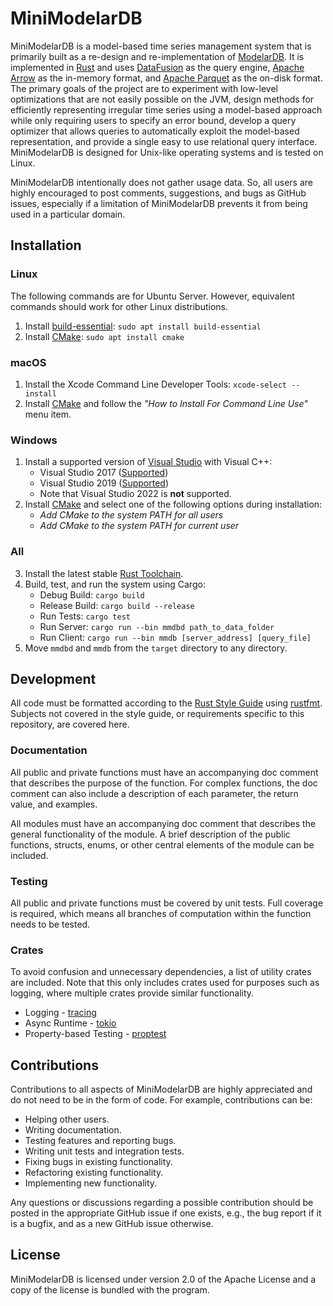 # MiniModelarDB
MiniModelarDB is a model-based time series management system that is primarily
built as a re-design and re-implementation of
[ModelarDB](https://github.com/ModelarData/ModelarDB). It is implemented in
[Rust](https://www.rust-lang.org/) and uses
[DataFusion](https://github.com/apache/arrow-datafusion) as the query engine,
[Apache Arrow](https://github.com/apache/arrow-rs) as the in-memory format, and
[Apache Parquet](https://github.com/apache/arrow-rs) as the on-disk format. The
primary goals of the project are to experiment with low-level optimizations
that are not easily possible on the JVM, design methods for efficiently
representing irregular time series using a model-based approach while only
requiring users to specify an error bound, develop a query optimizer that
allows queries to automatically exploit the model-based representation, and
provide a single easy to use relational query interface. MiniModelarDB is
designed for Unix-like operating systems and is tested on Linux.

MiniModelarDB intentionally does not gather usage data. So, all users are highly
encouraged to post comments, suggestions, and bugs as GitHub issues, especially
if a limitation of MiniModelarDB prevents it from being used in a particular domain.

## Installation
### Linux
The following commands are for Ubuntu Server. However, equivalent commands should work for other Linux distributions.

1. Install [build-essential](https://packages.ubuntu.com/jammy/build-essential): `sudo apt install build-essential`
2. Install [CMake](https://cmake.org/): `sudo apt install cmake`

### macOS
1. Install the Xcode Command Line Developer Tools: `xcode-select --install`
2. Install [CMake](https://cmake.org/) and follow the _"How to Install For Command Line Use"_ menu item.

### Windows
1. Install a supported version of [Visual Studio](https://visualstudio.microsoft.com/vs/older-downloads/) with Visual C++:
   * Visual Studio 2017 ([Supported](https://github.com/microsoft/snmalloc/blob/main/docs/BUILDING.md#building-on-windows))
   * Visual Studio 2019 ([Supported](https://github.com/microsoft/snmalloc/issues/525#issuecomment-1128901104))
   * Note that Visual Studio 2022 is **not** supported.
2. Install [CMake](https://cmake.org/) and select one of the following options during installation:
   * _Add CMake to the system PATH for all users_
   * _Add CMake to the system PATH for current user_

### All
3. Install the latest stable [Rust Toolchain](https://rustup.rs/).
4. Build, test, and run the system using Cargo:
   * Debug Build: `cargo build`
   * Release Build: `cargo build --release`
   * Run Tests: `cargo test`
   * Run Server: `cargo run --bin mmdbd path_to_data_folder`
   * Run Client: `cargo run --bin mmdb [server_address] [query_file]`
5. Move `mmdbd` and `mmdb` from the `target` directory to any directory.

## Development
All code must be formatted according to the [Rust Style Guide](https://github.com/rust-dev-tools/fmt-rfcs/blob/master/guide/guide.md)
using [rustfmt](https://github.com/rust-lang/rustfmt). Subjects not covered in the style guide, or requirements specific to this repository, are covered here.

### Documentation
All public and private functions must have an accompanying doc comment that describes the purpose of the function. For complex functions,
the doc comment can also include a description of each parameter, the return value, and examples.

All modules must have an accompanying doc comment that describes the general functionality of the module. A brief description
of the public functions, structs, enums, or other central elements of the module can be included.

### Testing
All public and private functions must be covered by unit tests. Full coverage is required, which means all
branches of computation within the function needs to be tested.

### Crates
To avoid confusion and unnecessary dependencies, a list of utility crates are included. Note that this only includes crates
used for purposes such as logging, where multiple crates provide similar functionality.

- Logging - [tracing](https://crates.io/crates/tracing)
- Async Runtime - [tokio](https://crates.io/crates/tokio)
- Property-based Testing - [proptest](https://crates.io/crates/proptest)

## Contributions
Contributions to all aspects of MiniModelarDB are highly appreciated and do not
need to be in the form of code. For example, contributions can be:

- Helping other users.
- Writing documentation.
- Testing features and reporting bugs.
- Writing unit tests and integration tests.
- Fixing bugs in existing functionality.
- Refactoring existing functionality.
- Implementing new functionality.

Any questions or discussions regarding a possible contribution should be posted
in the appropriate GitHub issue if one exists, e.g., the bug report if it is a
bugfix, and as a new GitHub issue otherwise.

## License
MiniModelarDB is licensed under version 2.0 of the Apache License and a copy of the
license is bundled with the program.
